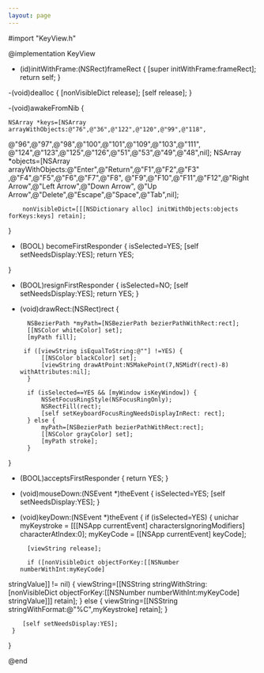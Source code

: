 ```yaml
---
layout: page
---
```



     
#import "KeyView.h"

@implementation KeyView

- (id)initWithFrame:(NSRect)frameRect
{
        [super initWithFrame:frameRect];
	return self;
}


-(void)dealloc {
	[nonVisibleDict release];
	[self release];
}

-(void)awakeFromNib {

	NSArray *keys=[NSArray arrayWithObjects:@"76",@"36",@"122",@"120",@"99",@"118",
@"96",@"97",@"98",@"100",@"101",@"109",@"103",@"111",
@"124",@"123",@"125",@"126",@"51",@"53",@"49",@"48",nil];
        NSArray *objects=[NSArray arrayWithObjects:@"Enter",@"Return",@"F1",@"F2",@"F3"
,@"F4",@"F5",@"F6",@"F7",@"F8",
@"F9",@"F10",@"F11",@"F12",@"Right Arrow",@"Left Arrow",@"Down Arrow",
@"Up Arrow",@"Delete",@"Escape",@"Space",@"Tab",nil];
        
        nonVisibleDict=[[[NSDictionary alloc] initWithObjects:objects forKeys:keys] retain];
}

- (BOOL) becomeFirstResponder
{
        isSelected=YES;
        [self setNeedsDisplay:YES];
        return YES;
   
}

- (BOOL)resignFirstResponder {
    isSelected=NO;
    [self setNeedsDisplay:YES];
    return YES;
}


- (void)drawRect:(NSRect)rect
{

        NSBezierPath *myPath=[NSBezierPath bezierPathWithRect:rect];
        [[NSColor whiteColor] set];
        [myPath fill];
    
       if ([viewString isEqualToString:@""] !=YES) {
            [[NSColor blackColor] set];
            [viewString drawAtPoint:NSMakePoint(7,NSMidY(rect)-8) withAttributes:nil];
        }	

        if (isSelected==YES && [myWindow isKeyWindow]) {
            NSSetFocusRingStyle(NSFocusRingOnly); 
            NSRectFill(rect);
            [self setKeyboardFocusRingNeedsDisplayInRect: rect];
        } else {
            myPath=[NSBezierPath bezierPathWithRect:rect];
            [[NSColor grayColor] set];
            [myPath stroke]; 
        }
    
}

- (BOOL)acceptsFirstResponder { 
    return YES;
} 

- (void)mouseDown:(NSEvent *)theEvent {
    isSelected=YES;
    [self setNeedsDisplay:YES];
}



- (void)keyDown:(NSEvent *)theEvent {
  if (isSelected=YES) {
        unichar myKeystroke = [[[NSApp currentEvent] charactersIgnoringModifiers]
characterAtIndex:0]; 
        myKeyCode = [[NSApp currentEvent] keyCode];
    
        [viewString release];
        
        if ([nonVisibleDict objectForKey:[[NSNumber numberWithInt:myKeyCode]
stringValue]] != nil) {
            viewString=[[NSString stringWithString:
[nonVisibleDict objectForKey:[[NSNumber numberWithInt:myKeyCode] stringValue]]] retain];
        } else {
            viewString=[[NSString stringWithFormat:@"%C",myKeystroke] retain];
        }
      
        
        [self setNeedsDisplay:YES]; 
     }

}

@end
 
